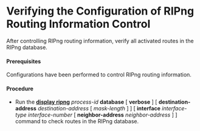 Verifying the Configuration of RIPng Routing Information Control
================================================================

After controlling RIPng routing information, verify all
activated routes in the RIPng database.

#### Prerequisites

Configurations have been performed to control RIPng routing
information.
#### Procedure

* Run the [**display ripng**](cmdqueryname=display+ripng) *process-id* **database** [ **verbose** ] [ **destination-address** *destination-address* [ *mask-length* ] ] [ **interface** *interface-type* *interface-number* [ **neighbor-address** *neighbor-address* ] ] command to check routes in the RIPng database.